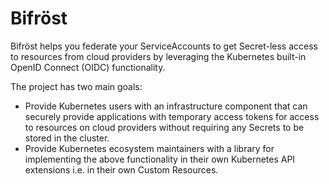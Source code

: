 # Bifröst

Bifröst helps you federate your ServiceAccounts to get Secret-less
access to resources from cloud providers by leveraging the Kubernetes
built-in OpenID Connect (OIDC) functionality.

The project has two main goals:

* Provide Kubernetes users with an infrastructure component that can securely
  provide applications with temporary access tokens for access to resources on
  cloud providers without requiring any Secrets to be stored in the cluster.
* Provide Kubernetes ecosystem maintainers with a library for implementing the
  above functionality in their own Kubernetes API extensions i.e. in their own
  Custom Resources.
